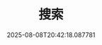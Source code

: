 ---
date: '2025-08-08T20:42:18.087781'
draft: false
layout: search
publish: true
summary: search
title: 搜索
---
